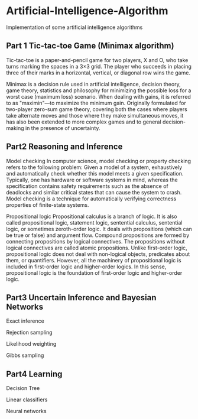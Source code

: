 # Artificial-Intelligence-Algorithm
Implementation of some artificial intelligence algorithms

## Part 1 Tic-tac-toe Game (Minimax algorithm)
Tic-tac-toe is a paper-and-pencil game for two players, X and O, who take turns marking the spaces in a 3×3 grid. The player who succeeds in placing three of their marks in a horizontal, vertical, or diagonal row wins the game.

Minimax is a decision rule used in artificial intelligence, decision theory, game theory, statistics and philosophy for minimizing the possible loss for a worst case (maximum loss) scenario. When dealing with gains, it is referred to as "maximin"—to maximize the minimum gain. Originally formulated for two-player zero-sum game theory, covering both the cases where players take alternate moves and those where they make simultaneous moves, it has also been extended to more complex games and to general decision-making in the presence of uncertainty.

## Part2 Reasoning and Inference
Model checking
In computer science, model checking or property checking refers to the following problem: Given a model of a system, exhaustively and automatically check whether this model meets a given specification. Typically, one has hardware or software systems in mind, whereas the specification contains safety requirements such as the absence of deadlocks and similar critical states that can cause the system to crash. Model checking is a technique for automatically verifying correctness properties of finite-state systems.

Propositional logic
Propositional calculus is a branch of logic. It is also called propositional logic, statement logic, sentential calculus, sentential logic, or sometimes zeroth-order logic. It deals with propositions (which can be true or false) and argument flow. Compound propositions are formed by connecting propositions by logical connectives. The propositions without logical connectives are called atomic propositions.
Unlike first-order logic, propositional logic does not deal with non-logical objects, predicates about them, or quantifiers. However, all the machinery of propositional logic is included in first-order logic and higher-order logics. In this sense, propositional logic is the foundation of first-order logic and higher-order logic.

## Part3 Uncertain Inference and Bayesian Networks
Exact inference

Rejection sampling

Likelihood weighting

Gibbs sampling

## Part4 Learning
Decision Tree

Linear classifiers

Neural networks


